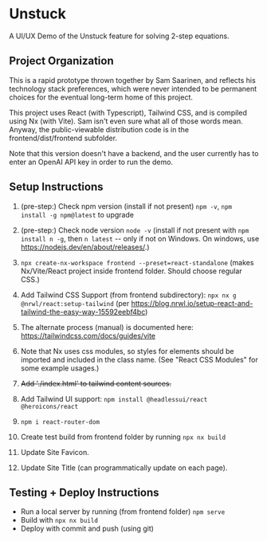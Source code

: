 # Unstuck
A UI/UX Demo of the Unstuck feature for solving 2-step equations.

## Project Organization
This is a rapid prototype thrown together by Sam Saarinen, and reflects his technology stack preferences, which were never intended to be permanent choices for the eventual long-term home of this project.

This project uses React (with Typescript), Tailwind CSS, and is compiled using Nx (with Vite). Sam isn't even sure what all of those words mean. Anyway, the public-viewable distribution code is in the frontend/dist/frontend subfolder.

Note that this version doesn't have a backend, and the user currently has to enter an OpenAI API key in order to run the demo.

## Setup Instructions
1. (pre-step:) Check npm version (install if not present) `npm -v`, `npm install -g npm@latest` to upgrade
1. (pre-step:) Check node version `node -v` (install if not present with `npm install n -g`, then `n latest` -- only if not on Windows. On windows, use https://nodejs.dev/en/about/releases/.)
1. `npx create-nx-workspace frontend --preset=react-standalone` (makes Nx/Vite/React project inside frontend folder. Should choose regular CSS.)
1. Add Tailwind CSS Support (from frontend subdirectory): `npx nx g @nrwl/react:setup-tailwind` (per https://blog.nrwl.io/setup-react-and-tailwind-the-easy-way-15592eebf4bc)
  1. The alternate process (manual) is documented here: https://tailwindcss.com/docs/guides/vite
  1. Note that Nx uses css modules, so styles for elements should be imported and included in the class name. (See "React CSS Modules" for some example usages.)
  1. ~~Add './index.html' to tailwind content sources.~~
1. Add Tailwind UI support: `npm install @headlessui/react @heroicons/react`
1. `npm i react-router-dom`
1. Create test build from frontend folder by running `npx nx build`

1. Update Site Favicon.
1. Update Site Title (can programmatically update on each page).


## Testing + Deploy Instructions

- Run a local server by running (from frontend folder) `npm serve`
- Build with `npx nx build`
- Deploy with commit and push (using git)

